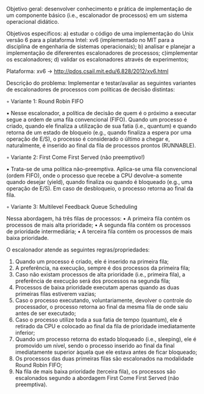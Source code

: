 Objetivo geral: desenvolver conhecimento e prática de implementação de um componente básico
(i.e., escalonador de processos) em um sistema operacional didático.

Objetivos específicos: 
a) estudar o código de uma implementação do Unix versão 6 para a plataforma Intel: xv6 (implementado no MIT para a disciplina de engenharia de sistemas operacionais); 
b) analisar e planejar a implementação de difererentes escalonadores de processos; 
c)implementar os escalonadores; 
d) validar os escalonadores através de experimentos; 


Plataforma:
xv6 → http://pdos.csail.mit.edu/6.828/2012/xv6.html

Descrição do problema: Implementar e testar/avaliar as seguintes variantes de escalonadores de
processos com políticas de decisão distintas:

◦ Variante 1: Round Robin FIFO

▪ Nesse escalonador, a política de decisão de quem é o próximo a executar segue a ordem de uma fila convencional (FIFO). Quando um processo é criado, quando ele finaliza a utilização de sua fatia (i.e., quantum) e quando retorna de um estado de bloqueio (e.g., quando finaliza a espera por uma operação de E/S), o processo é considerado o último a chegar e, naturalmente, é inserido ao final da fila de processos prontos (RUNNABLE).

◦ Variante 2: First Come First Served (não preemptivo!)

▪ Trata-se de uma política não-preemptiva. Aplica-se uma fila convencional (ordem FIFO), onde o processo que recebe a CPU devolve-a somente quando desejar (yield), quando finaliza ou quando é bloqueado (e.g., uma operação de E/S). Em caso de desbloqueio, o processo retorna ao final da fila.


◦ Variante 3: Multilevel Feedback Queue Scheduling

Nessa abordagem, há três filas de processos:
• A primeira fila contém os processos de mais alta prioridade;
• A segunda fila contém os processos de prioridade intermediária;
• A terceira fila contém os processos de mais baixa prioridade.

O escalonador atende as seguintes regras/propriedades:
1. Quando um processo é criado, ele é inserido na primeira fila;
2. A preferência, na execução, sempre é dos processos da primeira fila;
3. Caso não existam processos de alta prioridade (i.e., primeira fila), a
preferência de execução será dos processos na segunda fila;
4. Processos de baixa prioridade executam apenas quando as duas primeiras
filas estiverem vazias;
5. Caso o processo executando, voluntariamente, devolver o controle do
processador, o processo retorna ao final da mesma fila de onde saiu antes de
ser executado;
6. Caso o processo utilize toda a sua fatia de tempo (quantum), ele é retirado da
CPU e colocado ao final da fila de prioridade imediatamente inferior;
7. Quando um processo retorna do estado bloqueado (i.e., sleeping), ele é
promovido um nível, sendo o processo inserido ao final da final
imediatamente superior àquela que ele estava antes de ficar bloqueado;
8. Os processos das duas primeiras filas são escalonados na modalidade Round
Robin FIFO;
9. Na fila de mais baixa prioridade (terceira fila), os processos são escalonados
segundo a abordagem First Come First Served (não preemptiva).

